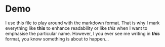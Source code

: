 # Demo

I use this file to play around with the markdown format.
That is why I mark everything like **this** to enhance readability or like *this* when I want to emphasise the particular name. However, I you ever see me writing in ***this*** format, you know something is about to happen...

